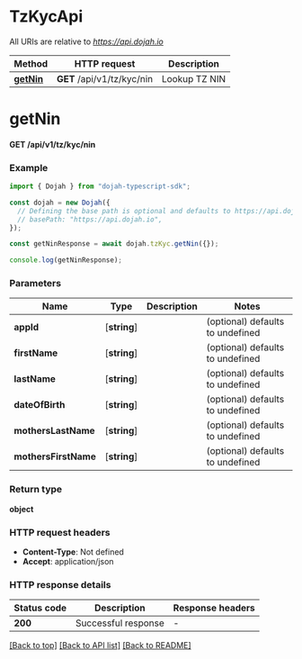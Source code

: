 # TzKycApi

All URIs are relative to *https://api.dojah.io*

Method | HTTP request | Description
------------- | ------------- | -------------
[**getNin**](TzKycApi.md#getNin) | **GET** /api/v1/tz/kyc/nin | Lookup TZ NIN


# **getNin**

#### **GET** /api/v1/tz/kyc/nin


### Example


```typescript
import { Dojah } from "dojah-typescript-sdk";

const dojah = new Dojah({
  // Defining the base path is optional and defaults to https://api.dojah.io
  // basePath: "https://api.dojah.io",
});

const getNinResponse = await dojah.tzKyc.getNin({});

console.log(getNinResponse);
```


### Parameters

Name | Type | Description  | Notes
------------- | ------------- | ------------- | -------------
 **appId** | [**string**] |  | (optional) defaults to undefined
 **firstName** | [**string**] |  | (optional) defaults to undefined
 **lastName** | [**string**] |  | (optional) defaults to undefined
 **dateOfBirth** | [**string**] |  | (optional) defaults to undefined
 **mothersLastName** | [**string**] |  | (optional) defaults to undefined
 **mothersFirstName** | [**string**] |  | (optional) defaults to undefined


### Return type

**object**

### HTTP request headers

 - **Content-Type**: Not defined
 - **Accept**: application/json


### HTTP response details
| Status code | Description | Response headers |
|-------------|-------------|------------------|
**200** | Successful response |  -  |

[[Back to top]](#) [[Back to API list]](../README.md#documentation-for-api-endpoints) [[Back to README]](../README.md)


